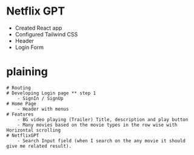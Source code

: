 # Netflix GPT
- Created React app
- Configured Tailwind CSS 
- Header
- Login Form


# plaining 
    # Routing 
    # Developing Login page ** step 1
        - SignIn / SignUp
    # Home Page
        - Header with menus
    # Features
        - BG video playing (Trailer) Title, description and play button
        - Many movies based on the movie types in the row wise with Horizontal scrolling 
    # NetflixGPT
        - Search Input field (when I search on the any movie it should give me related result).
